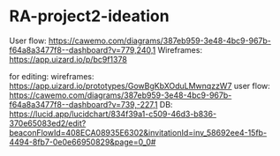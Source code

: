 # RA-project2-ideation

User flow: https://cawemo.com/diagrams/387eb959-3e48-4bc9-967b-f64a8a3477f8--dashboard?v=779,240,1
Wireframes: https://app.uizard.io/p/bc9f1378

for editing:
wireframes: https://app.uizard.io/prototypes/GowBgKbXOduLMwnqzzW7
user flow: https://cawemo.com/diagrams/387eb959-3e48-4bc9-967b-f64a8a3477f8--dashboard?v=739,-227,1
DB: https://lucid.app/lucidchart/834f39a1-c509-46d3-b836-370e65083ed2/edit?beaconFlowId=408ECA08935E6302&invitationId=inv_58692ee4-15fb-4494-8fb7-0e0e66950829&page=0_0#
